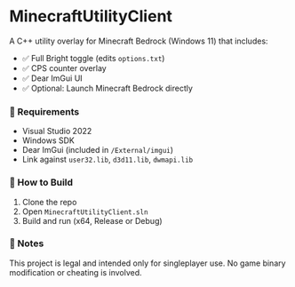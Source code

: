# MinecraftUtilityClient

A C++ utility overlay for Minecraft Bedrock (Windows 11) that includes:
- ✅ Full Bright toggle (edits `options.txt`)
- ✅ CPS counter overlay
- ✅ Dear ImGui UI
- ✅ Optional: Launch Minecraft Bedrock directly

### 🔧 Requirements
- Visual Studio 2022
- Windows SDK
- Dear ImGui (included in `/External/imgui`)
- Link against `user32.lib`, `d3d11.lib`, `dwmapi.lib`

### 🚀 How to Build
1. Clone the repo
2. Open `MinecraftUtilityClient.sln`
3. Build and run (x64, Release or Debug)

### 📝 Notes
This project is legal and intended only for singleplayer use. No game binary modification or cheating is involved.
